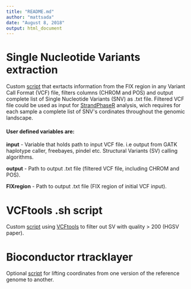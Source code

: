 ```yaml
---
title: "README.md"
author: "mattsada"
date: "August 8, 2018"
output: html_document
---
```

# Single Nucleotide Variants extraction
Custom [script](https://github.com/mattsada/analysis/blob/master/snv_export/snv_export.Rmd) that exrtacts information from the FIX region in any Variant Call Format (VCF) file, filters columns (CHROM and POS) and output complete list of Single Nucleotide Variants (SNV) as .txt file. Filtered VCF file could be used as input for [StrandPhaseR](https://github.com/mattsada/project/tree/master/groningen_StrandSeq) analysis, wich requires for each sample a complete list of SNV's cordinates throughout the genomic landscape. 

#### User defined variables are:
**input** - Variable that holds path to input VCF file. i.e output from GATK haplotype caller, freebayes, pindel etc. Structural Variants (SV) calling algorithms. 

**output** - Path to output .txt file (filtered VCF file, including CHROM and POS).

**FIXregion** - Path to output .txt file (FIX region of initial VCF input).

# VCFtools .sh script
Custom [script](https://github.com/mattsada/analysis/blob/master/snv_export/vcfTools.sh) using [VCFtools](https://vcftools.github.io/man_latest.html) to filter out SV with quality > 200 (HGSV paper).

# Bioconductor rtracklayer 
Optional [script]() for lifting coordinates from one version of the reference genome to another.
